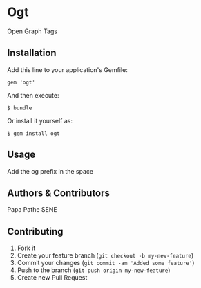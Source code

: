 # Ogt

Open Graph Tags

## Installation

Add this line to your application's Gemfile:

    gem 'ogt'

And then execute:

    $ bundle

Or install it yourself as:

    $ gem install ogt

## Usage

Add the og prefix in the space
  
  <html prefix="og: http://ogp.me/ns#">


## Authors & Contributors

Papa Pathe SENE 

## Contributing

1. Fork it
2. Create your feature branch (`git checkout -b my-new-feature`)
3. Commit your changes (`git commit -am 'Added some feature'`)
4. Push to the branch (`git push origin my-new-feature`)
5. Create new Pull Request
